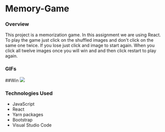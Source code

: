 # Memory-Game

### Overview
This project is a memorization game.  In this assignment we are using React. To play the game just click on the shuffled images and don't click on the same one twice.  If you lose just click and image to start again. When you click all twelve images once you will win and and then click restart to play again.

### GIFs

##Win
  <a> <img src="./images/marvel-7.jpg"></a>

### Technologies Used
<ul>
<li>JavaScript</li>
<li>React</li>
<li>Yarn packages</li>
<li>Bootstrap</li>
<li>Visual Studio Code</li>
</ul>